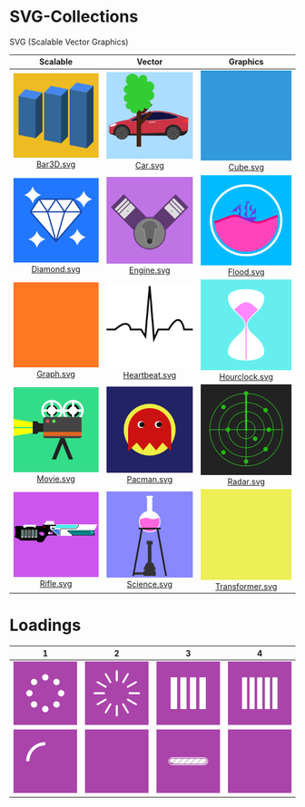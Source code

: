 # SVG-Collections
SVG (Scalable Vector Graphics)

| Scalable | Vector | Graphics |
|:-:|:-:|:-:|
| <a href="Bar3D.svg"  ><img src="/Bar3D.svg"   width=200px><br>Bar3D.svg</a>   | <a href="Car.svg"      ><img src="/Car.svg"       width=200px><br>Car.svg</a>       | <a href="Cube.svg"       ><img src="/Cube.svg"        width=200px><br>Cube.svg</a>        |
| <a href="Diamond.svg"><img src="/Diamond.svg" width=200px><br>Diamond.svg</a> | <a href="Engine.svg"   ><img src="/Engine.svg"    width=200px><br>Engine.svg</a>    | <a href="Flood.svg"      ><img src="/Flood.svg"       width=200px><br>Flood.svg</a>       |
| <a href="Graph.svg"  ><img src="/Graph.svg"   width=200px><br>Graph.svg</a>   | <a href="Heartbeat.svg"><img src="/Heartbeat.svg" width=200px><br>Heartbeat.svg</a> | <a href="Hourclock.svg"  ><img src="/Hourclock.svg"   width=200px><br>Hourclock.svg</a>   |
| <a href="Movie.svg"  ><img src="/Movie.svg"   width=200px><br>Movie.svg</a>   | <a href="Pacman.svg"   ><img src="/Pacman.svg"    width=200px><br>Pacman.svg</a>    | <a href="Radar.svg"      ><img src="/Radar.svg"       width=200px><br>Radar.svg</a>       |
| <a href="Rifle.svg"  ><img src="/Rifle.svg"   width=200px><br>Rifle.svg</a>   | <a href="Science.svg"  ><img src="/Science.svg"   width=200px><br>Science.svg</a>   | <a href="Transformer.svg"><img src="/Transformer.svg" width=200px><br>Transformer.svg</a> |

# Loadings
| 1 | 2 | 3 | 4 |
|:-:|:-:|:-:|:-:|
| <a href="Loadings/Loading1.svg"><img src="/Loadings/Loading1.svg" width=200px></a> | <a href="Loadings/Loading2.svg"><img src="/Loadings/Loading2.svg" width=200px></a> | <a href="Loadings/Loading3.svg"><img src="/Loadings/Loading3.svg" width=200px></a> | <a href="Loadings/Loading4.svg"><img src="/Loadings/Loading4.svg" width=200px></a> |
| <a href="Loadings/Loading5.svg"><img src="/Loadings/Loading5.svg" width=200px></a> | <a href="Loadings/Loading6.svg"><img src="/Loadings/Loading6.svg" width=200px></a> | <a href="Loadings/Loading7.svg"><img src="/Loadings/Loading7.svg" width=200px></a> | <a href="Loadings/Loading8.svg"><img src="/Loadings/Loading8.svg" width=200px></a> |
